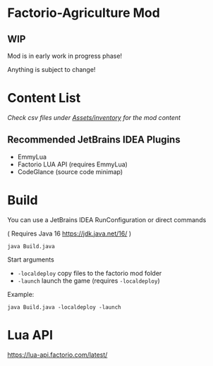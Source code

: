 # Factorio-Agriculture Mod

## WIP
Mod is in early work in progress phase!

Anything is subject to change!

# Content List
*Check csv files under [Assets/inventory](Assets/inventory) for the mod content*

## Recommended JetBrains IDEA Plugins
- EmmyLua
- Factorio LUA API (requires EmmyLua)
- CodeGlance (source code minimap)

# Build

You can use a JetBrains IDEA RunConfiguration or direct commands

( Requires Java 16 https://jdk.java.net/16/ )

```shell
java Build.java
```

Start arguments
- `-localdeploy` copy files to the factorio mod folder
- `-launch` launch the game (requires `-localdeploy`)

Example:
```shell
java Build.java -localdeploy -launch 
```

# Lua API

https://lua-api.factorio.com/latest/